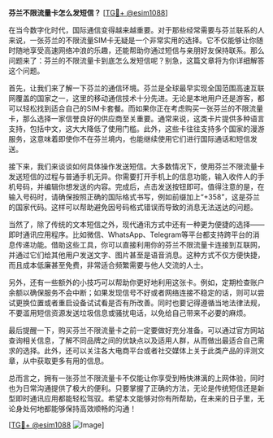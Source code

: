 **芬兰不限流量卡怎么发短信？** [[TG💪+ @esim1088](https://t.me/s/esim1088)]

在当今数字化时代，国际通信变得越来越重要。对于那些经常需要与芬兰联系的人来说，一张芬兰的不限流量SIM卡无疑是一个非常实用的选择。它不仅能够让你随时随地享受高速网络冲浪的乐趣，还能帮助你通过短信与亲朋好友保持联系。那么问题来了：芬兰的不限流量卡到底怎么发短信呢？别急，这篇文章将为你详细解答这个问题。

首先，让我们来了解一下芬兰的通信环境。芬兰是全球最早实现全国范围高速互联网覆盖的国家之一，这里的移动通信技术十分先进。无论是本地用户还是游客，都可以轻松找到适合自己的SIM卡套餐。而如果你正在考虑购买一张芬兰的不限流量卡，那么选择一家信誉良好的供应商至关重要。通常来说，这类卡片提供多种语言支持，包括中文，这大大降低了使用门槛。此外，这些卡往往支持多个国家的漫游服务，这意味着即使你不在芬兰境内，也能继续使用它们进行国际通话和短信发送。

接下来，我们来谈谈如何具体操作发送短信。大多数情况下，使用芬兰不限流量卡发送短信的过程与普通手机无异。你需要打开手机上的信息功能，输入收件人的手机号码，并编辑你想发送的内容。完成后，点击发送按钮即可。值得注意的是，在输入号码时，请确保按照正确的国际格式书写，例如前缀加上“+358”，这是芬兰的国家代码。这样可以帮助避免因号码格式错误而导致的消息无法送达的问题。

当然了，除了传统的文本短信之外，现代通讯方式中还有一种更为便捷的选择——即时通讯应用程序。比如微信、WhatsApp、Telegram等平台都支持跨平台的消息传递功能。借助这些工具，你可以直接利用你的芬兰不限流量卡连接到互联网，并通过它们给其他用户发送文字、图片甚至是语音消息。这种方式不仅方便快捷，而且成本低廉甚至免费，非常适合频繁需要与他人交流的人士。

另外，还有一些额外的小技巧可以帮助你更好地利用这张卡。例如，定期检查账户余额以确保服务不会中断；如果发现信号不好或者网络连接不稳定的话，则可以尝试更换位置或者重启设备试试看是否有所改善。同时也要记得遵循当地法律法规，不要滥用短信资源发送垃圾信息或骚扰电话，以免给自己带来不必要的麻烦。

最后提醒一下，购买芬兰不限流量卡之前一定要做好充分准备。可以通过官方网站查询相关信息，了解不同品牌之间的优缺点以及适用人群，从而做出最适合自己需求的选择。此外，还可以关注各大电商平台或者社交媒体上关于此类产品的评测文章，从中获取更多有用的信息。

总而言之，拥有一张芬兰不限流量卡不仅能让你享受到畅快淋漓的上网体验，同时也为日常沟通提供了极大的便利。只要掌握了正确的方法，无论是传统短信还是新型即时通讯应用都能轻松驾驭。希望本文能够对你有所帮助，在未来的日子里，无论身处何地都能够保持高效顺畅的沟通！ 

[[TG💪+ @esim1088](https://t.me/s/esim1088) ![Image](https://i.postimg.cc/4NQfJmqS/Snipaste-2025-05-13-00-14-12.png)]